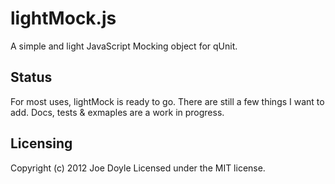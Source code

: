 lightMock.js
============

A simple and light JavaScript Mocking object for qUnit.

## Status

For most uses, lightMock is ready to go.  There are still a few things I want to add.
Docs, tests & exmaples are a work in progress.

## Licensing
Copyright (c) 2012 Joe Doyle
Licensed under the MIT license.    
